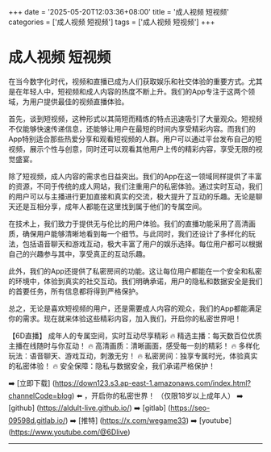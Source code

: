 +++
date = '2025-05-20T12:03:36+08:00'
title = '成人视频 短视频'
categories = ['成人视频 短视频']
tags = ['成人视频 短视频']
+++

# 成人视频 短视频

在当今数字化时代，视频和直播已成为人们获取娱乐和社交体验的重要方式。尤其是在年轻人中，短视频和成人内容的热度不断上升。我们的App专注于这两个领域，为用户提供最佳的视频直播体验。

首先，谈到短视频，这种形式以其简短而精炼的特点迅速吸引了大量观众。短视频不仅能够快速传递信息，还能够让用户在最短的时间内享受精彩内容。而我们的App特别适合那些热爱分享和观看短视频的人群。用户可以通过平台发布自己的短视频，展示个性与创意，同时还可以观看其他用户上传的精彩内容，享受无限的视觉盛宴。

除了短视频，成人内容的需求也日益突出。我们的App在这一领域同样提供了丰富的资源，不同于传统的成人网站，我们注重用户的私密体验。通过实时互动，我们的用户可以与主播进行更加直接和真实的交流，极大提升了互动的乐趣。无论是聊天还是互相分享，成年人都能在这里找到属于他们的专属空间。

在技术上，我们致力于提供无与伦比的用户体验。我们的直播功能采用了高清画质，确保用户能够清晰地看到每一个细节。与此同时，我们还设计了多样化的玩法，包括语音聊天和游戏互动，极大丰富了用户的娱乐选择。每位用户都可以根据自己的兴趣参与其中，享受真正的互动乐趣。

此外，我们的App还提供了私密房间的功能。这让每位用户都能在一个安全和私密的环境中，体验到真实的社交互动。我们明确承诺，用户的隐私和数据安全是我们的首要任务，所有信息都将得到严格保护。

总之，无论是喜欢短视频的用户，还是需要成人内容的观众，我们的App都能满足你的需求。现在就来体验这些精彩内容，加入我们，开启你的私密世界吧！

【6D直播】
成年人的专属空间，实时互动尽享精彩
🔥 精选主播：每天数百位优质主播在线随时与你互动！
🔥 高清画质：清晰画面，感受每一刻的精彩！
🔥 多样化玩法：语音聊天、游戏互动，刺激无穷！
🔥 私密房间：独享专属时光，体验真实的私密体验！
🔥 安全保障：隐私与数据安全，我们承诺严格保护！

➡️ [立即下载] (https://down123.s3.ap-east-1.amazonaws.com/index.html?channelCode=blog) ⬅️ ，开启你的私密世界！ 
（仅限18岁以上成年人） 
➡️ [github] (https://aldult-live.github.io/) 
➡️ [gitlab] (https://seo-09598d.gitlab.io/) 
➡️ [推特] (https://x.com/wegame33) 
➡️ [youtube] (https://www.youtube.com/@6Dlive)

---
